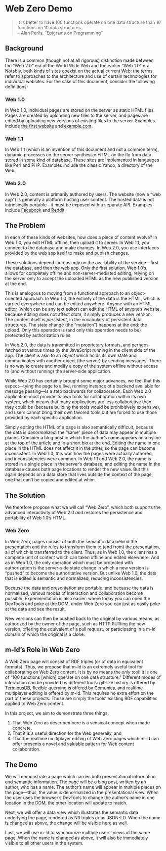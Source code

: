 # Web Zero Demo

> It is better to have 100 functions operate on one data structure than 10 functions on 10 data structures.  
> – Alan Perlis, “Epigrams on Programming”
## Background
There is a common (though not at all rigorous) distinction made between the “Web 2.0” era of the World Wide Web and the earlier “Web 1.0” era. Notably, both kinds of sites coexist on the actual current Web: the terms refer to approaches to the architecture and use of certain technologies for individual websites. For the sake of this document, consider the following definitions:

### Web 1.0
In Web 1.0, individual pages are stored on the server as static HTML files. Pages are created by uploading new files to the server, and pages are edited by uploading new versions of existing files to the server. Examples include [the first website](http://info.cern.ch/hypertext/WWW/TheProject.html) and [example.com](https://example.com/).

### Web 1.1
In Web 1.1 (which is an invention of this document and not a common term), dynamic processes on the server synthesize HTML on the fly from data stored in some kind of database. These sites are implemented in languages like Perl and PHP. Examples include the classic Yahoo, a directory of the Web.

### Web 2.0
In Web 2.0, content is primarily authored by users. The website (now a “web app”) is generally a platform hosting user content. The hosted data is not intrinsically portable—it must be exposed with a separate API. Examples include [Facebook](https://www.facebook.com/) and [Reddit](https://www.reddit.com/).

## The Problem
In each of these kinds of websites, how does a piece of content evolve? In Web 1.0, you edit HTML offline, then upload it to server. In Web 1.1, you connect to the database and make changes. In Web 2.0, you use interfaces provided by the web app itself to make and publish changes.

These solutions depend increasingly on the availability of the service—first the database, and then the web app. Only the first solution, Web 1.0’s, allows for completely offline and non-server-mediated editing, relying on the server only to accept the uploaded HTML as the new published version at the end.

This is analogous to moving from a functional approach to an object-oriented approach. In Web 1.0, the entirety of the data *is* the HTML, which is carried everywhere and can be edited anywhere. Anyone with an HTML editor (which can be any text editor) can edit the HTML of anyone’s website, because editing does not affect *state*, it simply produces a new version. The content itself is *persistent*, in the vocabulary of persistent data structures. The state change (the “mutation”) happens at the end: the upload. Only this operation is (and only this operation needs to be) protected by authorization rules.

In Web 2.0, the data is transmitted in proprietary formats, and perhaps fetched at various times by the JavaScript running in the client side of the app. The client is akin to an *object* which holds its own state and communicates with another object (the server) by sending messages. There is no way to create and modify a copy of the system offline without access to (and without running) the server-side application.

While Web 2.0 has certainly brought some major advances, we feel that this aspect—tying the page to a live, running instance of a backend available for message passing—is a step backwards for collaboration. Each Web 2.0 application must provide its own tools for collaboration within its own system, which means that many applications are less collaborative than they could be (because building the tools would be prohibitively expensive), and users cannot bring their own favored tools but are forced to use those provided by each specific application.

Simply editing the HTML of a page is also semantically difficult, because the data is *denormalized*: the “same” piece of data may appear in multiple places. Consider a blog post in which the author’s name appears on a byline at the top of the article and in a short bio at the end. Editing the name in one place in the HTML does not affect it in the other, so the page can become inconsistent. In Web 1.0, this was how the pages were actually authored, and inconsistencies were common. In Web 1.1 and Web 2.0, the name is stored in a single place in the server’s database, and editing the name in the database causes both page locations to render the new value. But this again depends on a data store that lives outside the context of the page, one that can’t be copied and edited at whim.

## The Solution
We therefore propose what we will call “Web Zero”, which both supports the advanced interactivity of Web 2.0 *and* restores the persistence and portability of Web 1.0’s HTML.

### Web Zero
In Web Zero, pages consist of both the semantic data behind the presentation and the rules to transform them to (and from) the presentation, all of which is transferred to the client. Thus, as in Web 1.0, the client has a complete unit of content which can taken offline and edited elsewhere. And as in Web 1.0, the only operation which must be protected with authorization is the server-side state change in which a new version is “pushed” to become the authoritative version. But unlike Web 1.0, the data that is edited is semantic and normalized, reducing inconsistencies.

Because the data and presentation are portable, and because the data is normalized, various modes of interaction and collaboration become possible. Experimentation is also easier: where today you can open the DevTools and poke at the DOM, under Web Zero you can just as easily poke at the data and see the result.

New versions can then be pushed back to the original by various means, as authorized by the owner of the page, such as HTTP PUTting the new version, offering the equivalent of a pull request, or participating in a m-ld domain of which the original is a clone.

## m-ld’s Role in Web Zero

A Web Zero page will consist of RDF triples (or of data in equivalent formats). Thus, we propose that m-ld is an extremely useful tool for collaborating on Web Zero content. It is by no means the *only* tool: it is one of “100 functions [which] operate on one data structure.” Different modes of interaction can be provided by different tools: git-like history is offered by [TerminusDB](https://terminusdb.com/), flexible querying is offered by [Comunica](https://comunica.dev/), and realtime multiplayer editing is offered by m-ld. This requires no extra effort on the part of these projects. These are simply the tools’ existing RDF capabilities applied to Web Zero content.

In this project, we aim to demonstrate three things:
1. That Web Zero as described here is a sensical concept when made concrete,
2. That it is a useful direction for the Web generally, and
3. That the realtime multiplayer editing of Web Zero pages which m-ld can offer presents a novel and valuable pattern for Web content collaboration.

## The Demo

We will demonstrate a page which carries both presentational information and semantic information. The page will be a blog post, written by an author, who has a name. The author’s name will appear in multiple places on the page—thus, the value is denormalized in the presentational view. When the user uses the browser’s DevTools to change the author’s name in one location in the DOM, the other location will update to match.

Next, we will offer a data view which illustrates the semantic data underlying the page, rendered as N3 triples or as JSON-LD. When the name is changed as above, the change will be visible here as well.

Last, we will use m-ld to synchronize multiple users’ views of the same page. When the name is changed as above, it will also be immediately visible to all other users in the system.
